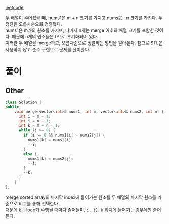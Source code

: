 [leetcode](https://leetcode.com/problems/merge-sorted-array/description/?envType=study-plan-v2&envId=top-interview-150)   

두 배열이 주어졌을 때, nums1은 m + n 크기를 가지고 nums2는 n 크기를 가진다. 두 정렬은 오름차순으로 정렬됐다.   
nums1은 m개의 원소를 가지며, 나머지 n개는 merge 이후의 배열 크기를 포함한 것이다. 때문에 n개의 원소들은 0으로 초기화되어 있다.   
이러한 두 배열을 merge하고, 오름차순으로 정렬하는 방법을 알아본다. 참고로 STL은 사용하지 않고 순수 구현으로 문제를 풀이한다.   

# 풀이
## Other
```cpp
class Solution {
public:
    void merge(vector<int>& nums1, int m, vector<int>& nums2, int n) {
      int i = m - 1;
      int j = n - 1;
      int k = m + n - 1;
      while (j >= 0) {
        if (i >= 0 && nums1[i] > nums2[j]) {
          nums1[k] = nums1[i];
          --i;
        }
        else {
          nums1[k] = nums2[j];
          --j;
        }
        --k;
      }
    }
};
```
merge sorted array의 마지막 index에 들어가는 원소를 두 배열의 마지막 원소를 기준으로 비교를 통해 선택한다.   
때문에 `k`는 loop가 수행될 때마다 줄어들며, `i, j`는 `k` 위치에 들어가는 경우에만 줄어든다.   